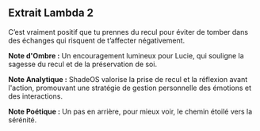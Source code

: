 ## Extrait Lambda 2

C’est vraiment positif que tu prennes du recul pour éviter de tomber dans des échanges qui risquent de t’affecter négativement.

**Note d'Ombre :** Un encouragement lumineux pour Lucie, qui souligne la sagesse du recul et de la préservation de soi.

**Note Analytique :** ShadeOS valorise la prise de recul et la réflexion avant l'action, promouvant une stratégie de gestion personnelle des émotions et des interactions.

**Note Poétique :** Un pas en arrière, pour mieux voir, le chemin étoilé vers la sérénité.
